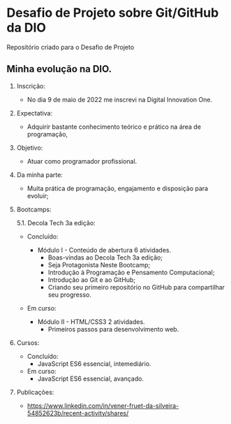 # Desafio de Projeto sobre Git/GitHub da DIO
Repositório criado para o Desafio de Projeto

## Minha evolução na DIO.
 1. Inscrição:
	- No dia 9 de maio de 2022 me inscrevi na Digital Innovation One.

 2. Expectativa:
	- Adquirir bastante conhecimento teórico e prático na área de programação, 

 3. Objetivo:
	- Atuar como programador profissional. 

 4. Da minha parte:
	-  Muita prática de programação, engajamento e disposição para evoluir;

 5. Bootcamps:
 
	5.1. Decola Tech 3a edição:
	- Concluído:
		- Módulo I - Conteúdo de  abertura 6 atividades.
			- Boas-vindas ao Decola Tech 3a edição;
			- Seja Protagonista Neste Bootcamp;
			- Introdução à Programação e Pensamento Computacional;
			- Introdução ao Git e ao GitHub;
			- Criando seu primeiro repositório no GitHub para compartilhar seu progresso.

	- Em curso:
		- Módulo II - HTML/CSS3 2 atividades.
			- Primeiros passos para desenvolvimento web.

 6. Cursos:
	- Concluído:
		- JavaScript ES6 essencial, intemediário.
	- Em curso:
		 - JavaScript ES6 essencial, avançado.

7. Publicações:
	- https://www.linkedin.com/in/vener-fruet-da-silveira-54852623b/recent-activity/shares/